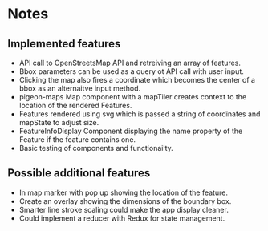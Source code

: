 # Notes

## Implemented features

- API call to OpenStreetsMap API and retreiving an array of features.
- Bbox parameters can be used as a query ot API call with user input.
- Clicking the map also fires a coordinate which becomes the center of a bbox as an alternaitve input method.
- pigeon-maps Map component with a mapTiler creates context to the location of the rendered Features.
- Features rendered using svg which is passed a string of coordinates and mapState to adjust size.
- FeatureInfoDisplay Component displaying the name property of the Feature if the feature contains one.
- Basic testing of components and functionailty.

## Possible additional features

- In map marker with pop up showing the location of the feature.
- Create an overlay showing the dimensions of the boundary box.
- Smarter line stroke scaling could make the app display cleaner.
- Could implement a reducer with Redux for state management.
